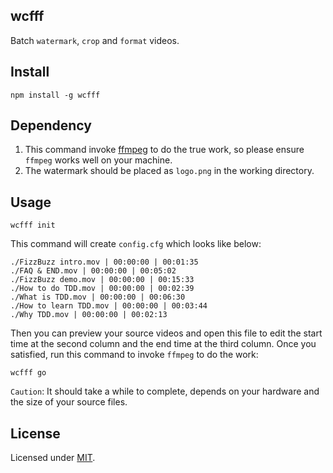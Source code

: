 ## wcfff
Batch `watermark`, `crop` and `format` videos.

## Install
```
npm install -g wcfff
```

## Dependency
1. This command invoke [ffmpeg](https://ffmpeg.org/) to do the true work, so please ensure `ffmpeg` works well on your machine.
2. The watermark should be placed as `logo.png` in the working directory.

## Usage
```
wcfff init
```
This command will create `config.cfg` which looks like below:
```
./FizzBuzz intro.mov | 00:00:00 | 00:01:35
./FAQ & END.mov | 00:00:00 | 00:05:02
./FizzBuzz demo.mov | 00:00:00 | 00:15:33
./How to do TDD.mov | 00:00:00 | 00:02:39
./What is TDD.mov | 00:00:00 | 00:06:30
./How to learn TDD.mov | 00:00:00 | 00:03:44
./Why TDD.mov | 00:00:00 | 00:02:13
```
Then you can preview your source videos and open this file to edit the start time at the second column and the end time at the third column.
Once you satisfied, run this command to invoke `ffmpeg` to do the work:
```
wcfff go
```

`Caution`: It should take a while to complete, depends on your hardware and the size of your source files.

## License
Licensed under [MIT](https://fredwu.mit-license.org/).
